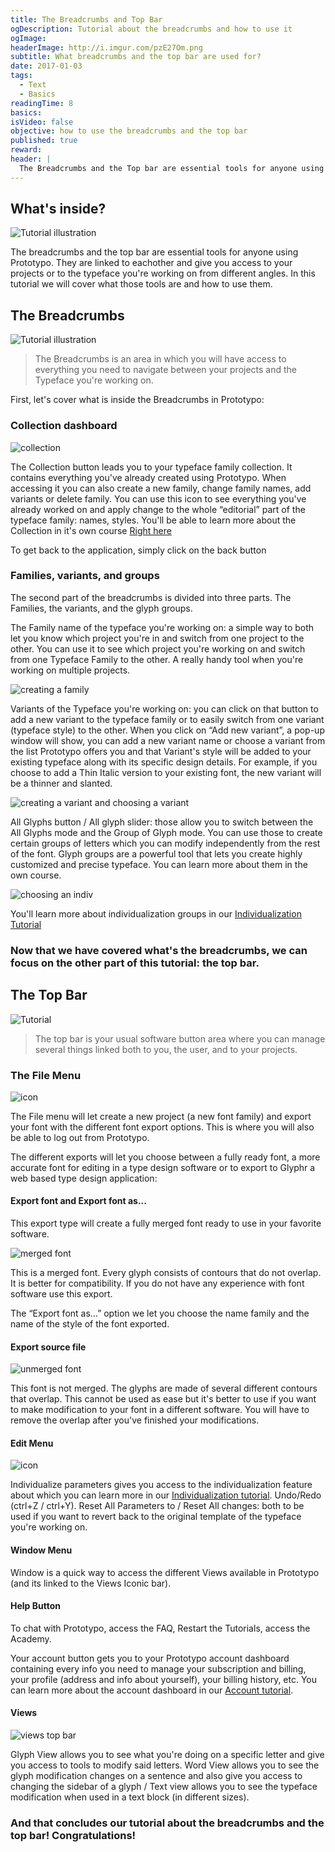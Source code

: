 ```yaml
---
title: The Breadcrumbs and Top Bar
ogDescription: Tutorial about the breadcrumbs and how to use it
ogImage:
headerImage: http://i.imgur.com/pzE27Om.png
subtitle: What breadcrumbs and the top bar are used for?
date: 2017-01-03
tags:
  - Text
  - Basics
readingTime: 8
basics:
isVideo: false
objective: how to use the breadcrumbs and the top bar
published: true
reward:
header: |
  The Breadcrumbs and the Top bar are essential tools for anyone using Prototypo. In this tutorial we will cover what's in both those tools and how to use them.
---
```


## What's inside?

![Tutorial illustration](goldenthreadgifcomp2.gif)

The breadcrumbs and the top bar are essential tools for anyone using Prototypo. They are linked to eachother and give you access to your projects or to the typeface you're working on from different angles. In this tutorial we will cover what those tools are and how to use them.


## The Breadcrumbs

![Tutorial illustration](IA7NfHu.jpg)

> The Breadcrumbs is an area in which you will have access to everything you need to navigate between your projects and the Typeface you're working on.

First, let's cover what is inside the Breadcrumbs in Prototypo:

### Collection dashboard

![collection](collection_intro.gif)

The Collection button leads you to your typeface family collection. It contains everything you've already created using Prototypo. When accessing it you can also create a new family, change family names, add variants or delete family. You can use this icon to see everything you've already worked on and apply change to the whole &ldquo;editorial&rdquo; part of the typeface family: names, styles. You'll be able to learn more about the Collection in it's own course [Right here](#/academy/course/Collection)

To get back to  the application, simply click on the back button 

### Families, variants, and groups

The second part of the breadcrumbs is divided into three parts. The Families, the variants, and the glyph groups.

The Family name of the typeface you're working on: a simple way to both let you know which project you're in and switch from one project to the other. You can use it to see which project you're working on and switch from one Typeface Family to the other. A really handy tool when you're working on multiple projects.

![creating a family](family_bread_crumb.gif)

Variants of the Typeface you're working on: you can click on that button to add a new variant to the typeface family or to easily switch from one variant (typeface style) to the other. When you click on &ldquo;Add new variant&rdquo;, a pop-up window will show, you can add a new variant name or choose a variant from the list Prototypo offers you and that Variant's style will be added to your existing typeface along with its specific design details. For example, if you choose to add a Thin Italic version to your existing font, the new variant will be a thinner and slanted.

![creating a variant and choosing a variant](variant_bread_crumb.gif)

All Glyphs button / All glyph slider: those allow you to switch between the All Glyphs mode and the Group of Glyph mode.
You can use those to create certain groups of letters which you can modify independently from the rest of the font. Glyph groups are a powerful tool that lets you create highly customized and precise typeface. You can learn more about them in the own course.

![choosing an indiv](indiv_bread_crumb.gif) 

You'll learn more about individualization groups in our [Individualization Tutorial](#/academy/course/Individualize-Your-Glyphs)

### Now that we have covered what's the breadcrumbs, we can focus on the other part of this tutorial: the top bar.

## The Top Bar

![Tutorial](menus_small.gif)

> The top bar is your usual software button area where you can manage several things linked both to you, the user, and to your projects.
 
### The File Menu 

![icon](NQnePBs.jpg)

The File menu will let create a new project (a new font family) and export your font with the different font export options. This is where you will also be able to log out from Prototypo.

The different exports will let you choose between a fully ready font, a more accurate font for editing in a type design software or to export to Glyphr a web based type design application:

#### Export font and Export font as...

This export type will create a fully merged font ready to use in your favorite software.

![merged font](merged_font.png)

This is a merged font. Every glyph consists of contours that do not overlap. It is better for compatibility. If you do not have any experience with font software use this export.

The &ldquo;Export font as...&rdquo; option we let you choose the name family and the name of the style of the font exported.

#### Export source file

![unmerged font](unmerged_font.png)

This font is not merged. The glyphs are made of several different contours that overlap. This cannot be used as ease but it's better to use if you want to make modification to your font in a different software. You will have to remove the overlap after you've finished your modifications.

#### Edit Menu

![icon](rbroGP5.jpg)

Individualize parameters gives you access to the individualization feature about which you can learn more in our [Individualization tutorial](#/academy/course/Individualize-Your-Glyphs). Undo/Redo (ctrl+Z / ctrl+Y). Reset All Parameters to / Reset All changes: both to be used if you want to revert back to the original template of the typeface you're working on.


#### Window Menu

Window is a quick way to access the different Views available in Prototypo (and its linked to the Views Iconic bar).


#### Help Button

To chat with Prototypo, access the FAQ, Restart the Tutorials, access the Academy.


Your account button gets you to your Prototypo account dashboard containing every info you need to manage your subscription and billing, your profile (address and info about yourself), your billing history, etc. You can learn more about the account dashboard in our [Account tutorial](#/academy/course/Account).

#### Views

![views top bar](views_topbar.gif)

Glyph View allows you to see what you're doing on a specific letter and give you access to tools to modify said letters. Word View allows you to see the glyph modification changes on a sentence and also give you access to changing the sidebar of a glyph / Text view allows you to see the typeface modification when used in a text block (in different sizes). 

### And that concludes our tutorial about the breadcrumbs and the top bar! Congratulations!

